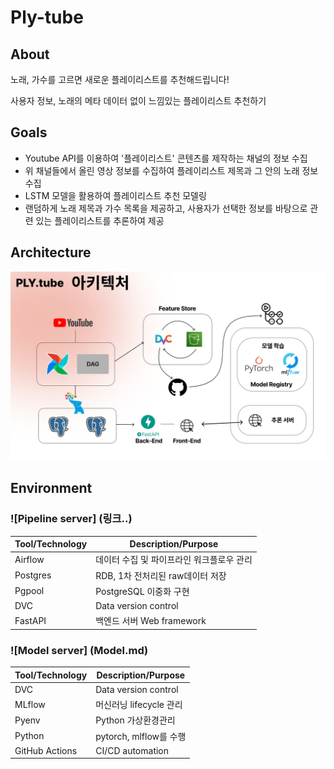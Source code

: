 # Ply-tube

## About

노래, 가수를 고르면 새로운 플레이리스트를 추천해드립니다!

사용자 정보, 노래의 메타 데이터 없이 느낌있는 플레이리스트 추천하기

## Goals

- Youtube API를 이용하여 '플레이리스트' 콘텐츠를 제작하는 채널의 정보 수집
- 위 채널들에서 올린 영상 정보를 수집하여 플레이리스트 제목과 그 안의 노래 정보 수집
- LSTM 모델을 활용하여 플레이리스트 추천 모델링
- 랜덤하게 노래 제목과 가수 목록을 제공하고, 사용자가 선택한 정보를 바탕으로 관련 있는 플레이리스트를 추론하여 제공

## Architecture

![아키텍처 구조도](Architecture.png)

## Environment

### ![Pipeline server] (링크..)

| Tool/Technology | Description/Purpose                       
| --------------- | ----------------------------------------- 
| Airflow         | 데이터 수집 및 파이프라인 워크플로우 관리 | 
| Postgres        | RDB, 1차 전처리된 raw데이터 저장          | 
| Pgpool          | PostgreSQL 이중화 구현                    |
| DVC             | Data version control                      |  
| FastAPI         | 백엔드 서버 Web framework                 |  

### ![Model server] (Model.md)

| Tool/Technology | Description/Purpose     | 
| --------------- | ----------------------- | 
| DVC             | Data version control    |  
| MLflow          | 머신러닝 lifecycle 관리 | 
| Pyenv           | Python 가상환경관리     | 
| Python          | pytorch, mlflow를 수행  | 
| GitHub Actions  | CI/CD automation        | 
